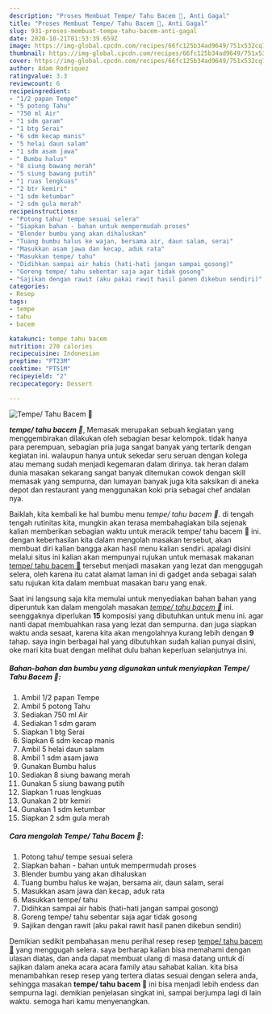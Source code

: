 ```yaml
---
description: "Proses Membuat Tempe/ Tahu Bacem 🥰, Anti Gagal"
title: "Proses Membuat Tempe/ Tahu Bacem 🥰, Anti Gagal"
slug: 931-proses-membuat-tempe-tahu-bacem-anti-gagal
date: 2020-10-21T01:53:39.659Z
image: https://img-global.cpcdn.com/recipes/66fc125b34ad9649/751x532cq70/tempe-tahu-bacem-🥰-foto-resep-utama.jpg
thumbnail: https://img-global.cpcdn.com/recipes/66fc125b34ad9649/751x532cq70/tempe-tahu-bacem-🥰-foto-resep-utama.jpg
cover: https://img-global.cpcdn.com/recipes/66fc125b34ad9649/751x532cq70/tempe-tahu-bacem-🥰-foto-resep-utama.jpg
author: Adam Rodriquez
ratingvalue: 3.3
reviewcount: 6
recipeingredient:
- "1/2 papan Tempe"
- "5 potong Tahu"
- "750 ml Air"
- "1 sdm garam"
- "1 btg Serai"
- "6 sdm kecap manis"
- "5 helai daun salam"
- "1 sdm asam jawa"
- " Bumbu halus"
- "8 siung bawang merah"
- "5 siung bawang putih"
- "1 ruas lengkuas"
- "2 btr kemiri"
- "1 sdm ketumbar"
- "2 sdm gula merah"
recipeinstructions:
- "Potong tahu/ tempe sesuai selera"
- "Siapkan bahan - bahan untuk mempermudah proses"
- "Blender bumbu yang akan dihaluskan"
- "Tuang bumbu halus ke wajan, bersama air, daun salam, serai"
- "Masukkan asam jawa dan kecap, aduk rata"
- "Masukkan tempe/ tahu"
- "Didihkan sampai air habis (hati-hati jangan sampai gosong)"
- "Goreng tempe/ tahu sebentar saja agar tidak gosong"
- "Sajikan dengan rawit (aku pakai rawit hasil panen dikebun sendiri)"
categories:
- Resep
tags:
- tempe
- tahu
- bacem

katakunci: tempe tahu bacem 
nutrition: 270 calories
recipecuisine: Indonesian
preptime: "PT23M"
cooktime: "PT51M"
recipeyield: "2"
recipecategory: Dessert

---
```



![Tempe/ Tahu Bacem 🥰](https://img-global.cpcdn.com/recipes/66fc125b34ad9649/751x532cq70/tempe-tahu-bacem-🥰-foto-resep-utama.jpg)

<b><i>tempe/ tahu bacem 🥰</i></b>, Memasak merupakan sebuah kegiatan yang menggembirakan dilakukan oleh sebagian besar kelompok. tidak hanya para perempuan, sebagian pria juga sangat banyak yang tertarik dengan kegiatan ini. walaupun hanya untuk sekedar seru seruan dengan kolega atau memang sudah menjadi kegemaran dalam dirinya. tak heran dalam dunia masakan sekarang sangat banyak ditemukan cowok dengan skill memasak yang sempurna, dan lumayan banyak juga kita saksikan di aneka depot dan restaurant yang menggunakan koki pria sebagai chef andalan nya.

Baiklah, kita kembali ke hal bumbu menu <i>tempe/ tahu bacem 🥰</i>. di tengah tengah rutinitas kita, mungkin akan terasa membahagiakan bila sejenak kalian memberikan sebagian waktu untuk meracik tempe/ tahu bacem 🥰 ini. dengan keberhasilan kita dalam mengolah masakan tersebut, akan membuat diri kalian bangga akan hasil menu kalian sendiri. apalagi disini melalui situs ini kalian akan mempunyai rujukan untuk memasak makanan <u>tempe/ tahu bacem 🥰</u> tersebut menjadi masakan yang lezat dan menggugah selera, oleh karena itu catat alamat laman ini di gadget anda sebagai salah satu rujukan kita dalam membuat masakan baru yang enak.




Saat ini langsung saja kita memulai untuk menyediakan bahan bahan yang diperuntuk kan dalam mengolah masakan <u><i>tempe/ tahu bacem 🥰</i></u> ini. seenggaknya diperlukan <b>15</b> komposisi yang dibutuhkan untuk menu ini. agar nanti dapat membuahkan rasa yang lezat dan sempurna. dan juga siapkan waktu anda sesaat, karena kita akan mengolahnya kurang lebih dengan <b>9</b> tahap. saya ingin berbagai hal yang dibutuhkan sudah kalian punyai disini, oke mari kita buat dengan melihat dulu bahan keperluan selanjutnya ini.

<!--inarticleads1-->

##### Bahan-bahan dan bumbu yang digunakan untuk menyiapkan Tempe/ Tahu Bacem 🥰:

1. Ambil 1/2 papan Tempe
1. Ambil 5 potong Tahu
1. Sediakan 750 ml Air
1. Sediakan 1 sdm garam
1. Siapkan 1 btg Serai
1. Siapkan 6 sdm kecap manis
1. Ambil 5 helai daun salam
1. Ambil 1 sdm asam jawa
1. Gunakan  Bumbu halus
1. Sediakan 8 siung bawang merah
1. Gunakan 5 siung bawang putih
1. Siapkan 1 ruas lengkuas
1. Gunakan 2 btr kemiri
1. Gunakan 1 sdm ketumbar
1. Siapkan 2 sdm gula merah




<!--inarticleads2-->

##### Cara mengolah Tempe/ Tahu Bacem 🥰:

1. Potong tahu/ tempe sesuai selera
1. Siapkan bahan - bahan untuk mempermudah proses
1. Blender bumbu yang akan dihaluskan
1. Tuang bumbu halus ke wajan, bersama air, daun salam, serai
1. Masukkan asam jawa dan kecap, aduk rata
1. Masukkan tempe/ tahu
1. Didihkan sampai air habis (hati-hati jangan sampai gosong)
1. Goreng tempe/ tahu sebentar saja agar tidak gosong
1. Sajikan dengan rawit (aku pakai rawit hasil panen dikebun sendiri)




Demikian sedikit pembahasan menu perihal resep resep <u>tempe/ tahu bacem 🥰</u> yang menggugah selera. saya berharap kalian bisa memahami dengan ulasan diatas, dan anda dapat membuat ulang di masa datang untuk di sajikan dalam aneka acara acara family atau sahabat kalian. kita bisa menambahkan resep resep yang tertera diatas sesuai dengan selera anda, sehingga masakan <b>tempe/ tahu bacem 🥰</b> ini bisa menjadi lebih endess dan sempurna lagi. demikian penjelasan singkat ini, sampai berjumpa lagi di lain waktu. semoga hari kamu menyenangkan.
